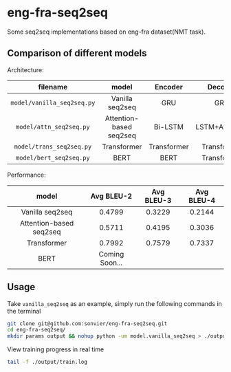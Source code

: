 # eng-fra-seq2seq
Some seq2seq implementations based on eng-fra dataset(NMT task).

## Comparison of different models

Architecture:

<div align="center">

|filename|model | Encoder|Decoder|
|:-:|:-:|:-:|:-:|
|`model/vanilla_seq2seq.py`|Vanilla seq2seq|GRU|GRU|
|`model/attn_seq2seq.py`|Attention-based seq2seq|Bi-LSTM|LSTM+Attention|
|`model/trans_seq2seq.py`|Transformer|Transformer|Transformer|
|`model/bert_seq2seq.py`|BERT| BERT| Transformer|



</div>

Performance:

<div align="center">

| model| Avg BLEU-2|Avg BLEU-3|Avg BLEU-4|
|:-:|:-:|:-:|:-:|
|Vanilla seq2seq|0.4799|0.3229|0.2144|
|Attention-based seq2seq|0.5711|0.4195|0.3036|
|Transformer| 0.7992| 0.7579| 0.7337 |
|BERT|Coming Soon...|

</div>


## Usage

Take `vanilla_seq2seq` as an example, simply run the following commands in the terminal

```bash
git clone git@github.com:sonvier/eng-fra-seq2seq.git
cd eng-fra-seq2seq/
mkdir params output && nohup python -um model.vanilla_seq2seq > ./output/train.log 2>&1 &
```

View training progress in real time

```bash
tail -f ./output/train.log
```
